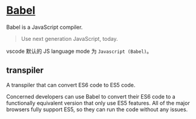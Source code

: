 # [Babel](https://babeljs.io/)

Babel is a JavaScript compiler.

> Use next generation JavaScript, today.

vscode 默认的 JS language mode 为 `Javascript (Babel)`。

## transpiler

A transpiler that can convert ES6 code to ES5 code.

Concerned developers can use Babel to convert their ES6 code to a functionally equivalent version that only use ES5 features. 
All of the major browsers fully support ES5, so they can run the code without any issues.
